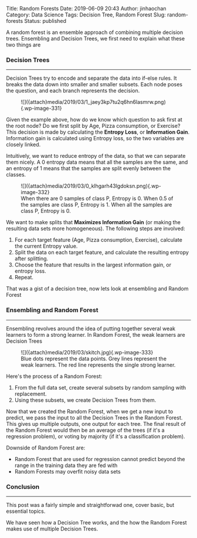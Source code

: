 Title: Random Forests
Date: 2019-06-09 20:43
Author: jinhaochan
Category: Data Science
Tags: Decision Tree, Random Forest
Slug: random-forests
Status: published

<!-- wp:paragraph -->

A random forest is an ensemble approach of combining multiple decision trees. Ensembling and Decision Trees, we first need to explain what these two things are

<!-- /wp:paragraph -->

<!-- wp:heading {"level":3} -->

### Decision Trees

<!-- /wp:heading -->

<!-- wp:separator -->

------------------------------------------------------------------------

<!-- /wp:separator -->

</p>
<!-- wp:paragraph -->

Decision Trees try to encode and separate the data into if-else rules. It breaks the data down into smaller and smaller subsets. Each node poses the question, and each branch represents the decision.

<!-- /wp:paragraph -->

<!-- wp:image {"id":331,"align":"center"} -->

<div class="wp-block-image">

<figure class="aligncenter">
![]({attach}media/2019/03/1_jaey3kp7tu2q6hn6lasmrw.png){.wp-image-331}
</figure>

</div>

<!-- /wp:image -->

<!-- wp:paragraph -->

Given the example above, how do we know which question to ask first at the root node? Do we first split by Age, Pizza consumption, or Exercise? This decision is made by calculating the **Entropy Loss**, or **Information Gain**. Information gain is calculated using Entropy loss, so the two variables are closely linked.

<!-- /wp:paragraph -->

<!-- wp:paragraph -->

Intuitively, we want to reduce entropy of the data, so that we can separate them nicely. A 0 entropy data means that all the samples are the same, and an entropy of 1 means that the samples are split evenly between the classes.

<!-- /wp:paragraph -->

<!-- wp:image {"id":332,"align":"center"} -->

<div class="wp-block-image">

<figure class="aligncenter">
![]({attach}media/2019/03/0_klhgarh43lgdoksn.png){.wp-image-332}  
<figcaption>
When there are 0 samples of class P, Entropy is 0.  
When 0.5 of the samples are class P, Entropy is 1.  
When all the samples are class P, Entropy is 0.
</figcaption>
</figure>

</div>

<!-- /wp:image -->

<!-- wp:paragraph -->

We want to make splits that **Maximizes Information Gain** (or making the resulting data sets more homogeneous). The following steps are involved:

<!-- /wp:paragraph -->

<!-- wp:list {"ordered":true} -->

1.  For each target feature (Age, Pizza consumption, Exercise), calculate the current Entropy value.
2.  Split the data on each target feature, and calculate the resulting entropy after splitting.
3.  Choose the feature that results in the largest information gain, or entropy loss.
4.  Repeat.

<!-- /wp:list -->

<!-- wp:paragraph -->

That was a gist of a decision tree, now lets look at ensembling and Random Forest

<!-- /wp:paragraph -->

<!-- wp:heading {"level":3} -->

### Ensembling and Random Forest

<!-- /wp:heading -->

<!-- wp:separator -->

------------------------------------------------------------------------

<!-- /wp:separator -->

</p>
<!-- wp:paragraph -->

Ensembling revolves around the idea of putting together several weak learners to form a strong learner. In Random Forest, the weak learners are Decision Trees

<!-- /wp:paragraph -->

<!-- wp:image {"id":333,"align":"center"} -->

<div class="wp-block-image">

<figure class="aligncenter">
![]({attach}media/2019/03/skitch.jpg){.wp-image-333}  
<figcaption>
Blue dots represent the data points.  
Grey lines represent the weak learners.  
The red line represents the single strong learner.
</figcaption>
</figure>

</div>

<!-- /wp:image -->

<!-- wp:paragraph -->

Here's the process of a Random Forest:

<!-- /wp:paragraph -->

<!-- wp:list {"ordered":true} -->

1.  From the full data set, create several subsets by random sampling with replacement.
2.  Using these subsets, we create Decision Trees from them.

<!-- /wp:list -->

<!-- wp:paragraph -->

Now that we created the Random Forest, when we get a new input to predict, we pass the input to all the Decision Trees in the Random Forest. This gives up multiple outputs, one output for each tree. The final result of the Random Forest would then be an average of the trees (if it's a regression problem), or voting by majority (if it's a classification problem).

<!-- /wp:paragraph -->

<!-- wp:paragraph -->

Downside of Random Forest are:

<!-- /wp:paragraph -->

<!-- wp:list -->

-   Random Forest that are used for regression cannot predict beyond the range in the training data they are fed with
-   Random Forests may overfit noisy data sets

<!-- /wp:list -->

<!-- wp:heading {"level":3} -->

### Conclusion

<!-- /wp:heading -->

<!-- wp:separator -->

------------------------------------------------------------------------

<!-- /wp:separator -->

</p>
<!-- wp:paragraph -->

This post was a fairly simple and straightforwad one, cover basic, but essential topics.

<!-- /wp:paragraph -->

<!-- wp:paragraph -->

We have seen how a Decision Tree works, and the how the Random Forest makes use of multiple Decision Trees.

<!-- /wp:paragraph -->
